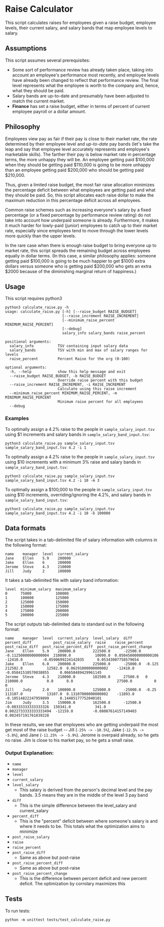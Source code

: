 # Raise Calculator

This script calculates raises for employees given a raise budget, employee levels, their current salary, and salary bands that map employee levels to salary.

## Assumptions

This script assumes several prerequisites:

- Some sort of performance review has already taken place, taking into account an employee's performance most recently, and employee levels have already been changed to reflect that performance review. The final level represents what the employee is worth to the company and, hence, what they should be paid.
- Salary bands are up-to-date and presumably have been adjusted to match the current market.
- **Finance** has set a raise budget, either in terms of percent of current employee payroll or a dollar amount.

## Philosophy

Employees view pay as fair if their pay is close to their market rate, the rate determined by their employee level and _up-to-date_ pay bands (let's take the leap and say that employee level accurately represents and employee's marketable skills). The farther their pay is below market rate in percentage terms, the more unhappy they will be. An employee getting paid $100,000 when they should be getting paid $110,000 is going to be more unhappy than an employee getting paid $200,000 who should be getting paid $210,000.

Thus, given a limited raise budget, the most fair raise allocation minimizes the percentage deficit between what employees are getting paid and what they should be paid. So, this script allocates each raise dollar to make the maximum reduction in this percentage deficit across all employees.

Common raise schemes such as increasing everyone's salary by a fixed percentage (or a fixed percentage by performance review rating) do not take into account how underpaid someone is already. Furthermore, it makes it much harder for lowly-paid (junior) employees to catch up to their market rate, especially since employees tend to move through the lower levels more quickly than the upper levels.

In the rare case when there is enough raise budget to bring everyone up to market rate, this script spreads the remaining budget across employees equally in dollar terms. (In this case, a similar philosophy applies: someone getting paid $100,000 is going to be much happier to get $1000 extra dollars versus someone who is getting paid $200,000 who gets an extra $2000 because of the diminishing marginal return of happiness.)

## Usage

This script requires python3

    python3 calculate_raise.py -h
    usage: calculate_raise.py [-h] [--raise_budget RAISE_BUDGET]
                              [--raise_increment RAISE_INCREMENT]
                              [--minimum_raise_percent MINIMUM_RAISE_PERCENT]
                              [--debug]
                              salary_info salary_bands raise_percent
    
    positional arguments:
      salary_info           TSV containing input salary data
      salary_bands          TSV with min and max of salary ranges for levels
      raise_percent         Percent Raise for the org (0-100)
    
    optional arguments:
      -h, --help            show this help message and exit
      --raise_budget RAISE_BUDGET, -b RAISE_BUDGET
                            Override raise percent with this budget
      --raise_increment RAISE_INCREMENT, -i RAISE_INCREMENT
                            Calculate using this raise increment
      --minimum_raise_percent MINIMUM_RAISE_PERCENT, -m MINIMUM_RAISE_PERCENT
                            Minimum raise percent for all employees
      --debug


### Examples

To optimally assign a 4.2% raise to the people in `sample_salary_input.tsv` using $1 increments and salary bands in `sample_salary_band_input.tsv`:

    python3 calculate_raise.py sample_salary_input.tsv sample_salary_band_input.tsv 4.2 -i 1


To optimally assign a 4.2% raise to the people in `sample_salary_input.tsv` using $10 increments with a minimum 3% raise and salary bands in `sample_salary_band_input.tsv`:

    python3 calculate_raise.py sample_salary_input.tsv sample_salary_band_input.tsv 4.2 -i 10 -m 3


To optimally assign a $100,000 to the people in `sample_salary_input.tsv` using $10 increments, overriding/ignoring the 4.2%,  and salary bands in `sample_salary_band_input.tsv`:

    python3 calculate_raise.py sample_salary_input.tsv sample_salary_band_input.tsv 4.2 -i 10 -b 100000


## Data formats

The script takes in a tab-delimited file of salary information with columns in the following format:

    name    manager  level  current_salary
    Jane    Ellen    5.9    200000
    Jake    Ellen    6      200000
    Jerome  Steve    4.3    210000
    Jill    Judy     2      100000
    
It takes a tab-delimited file with salary band information:

    level  minimum_salary  maximum_salary
    0      75000           100000
    1      100000          125000
    2      125000          150000
    3      150000          175000
    4      175000          200000
    5      200000          225000

The script outputs tab-delimited data to standard out in the following format:

    name    manager  level  current_salary  level_salary  diff      percent_diff          post_raise_salary  raise    raise_percent          post_raise_diff  post_raise_percent_diff  post_raise_percent_change
    Jane    Ellen    5.9    200000.0        222500.0      -22500.0  -0.11250000000000004  210090.0           10090.0  0.050450000000000106   -12410.0         -0.0590699224142035      0.05343007758579654
    Jake    Ellen    6.0    200000.0        225000.0      -25000.0  -0.125                212582.0           12582.0  0.06291000000000002    -12418.0         -0.05841510570038855     0.06658489429961145
    Jerome  Steve    4.3    210000.0        182500.0      27500.0   0                     210000.0           0.0      0.0                    27500.0          0                        0
    Jill    Judy     2.0    100000.0        125000.0      -25000.0  -0.25                 113107.0           13107.0  0.13107000000000002    -11893.0         -0.10514822247959899     0.14485177752040101
    Jim     Judy     3.5    150000.0        162500.0      -12500.0  -0.08333333333333326  150341.0           341.0    0.0022733333333333494  -12159.0         -0.08087614157149403     0.002457191761839228

In these results, we see that employees who are getting underpaid the most get most of the raise budget -- Jill (`-25% -> -10.5%`), Jake (`-12.5% -> -5.8%`), and Jane (`-11.25% -> -5.9%`). Jerome is overpaid already, so he gets no raise. Jim is close to his market pay, so he gets a small raise.

### Output Explanation:

- `name`
- `manager`
- `level`
- `current_salary`
- `level_salary`
    - This salary is derived from the person's decimal level and the pay bands. 3.5 means they are in the middle of the level 3 pay band
- `diff`
    - This is the simple difference between the level_salary and current_salary
- `percent_diff`
    - This is the "percent" deficit between where someone's salary is and where it needs to be. This totals what the optimization aims to minimize
- `post_raise_salary`
- `raise`
- `raise_percent`
- `post_raise_diff`
    - Same as above but post-raise
- `post_raise_percent_diff`
    - Same as above but post-raise
- `post_raise_percent_change`
    - This is the difference between percent deficit and new percent deficit. The optimization by corrolary maximizes this

## Tests

To run tests:

    python -m unittest tests/test_calculate_raise.py